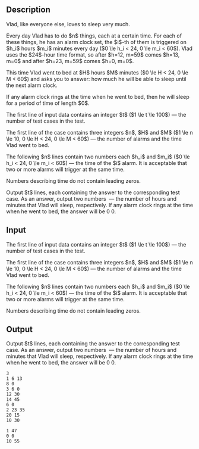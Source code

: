 ## Description

<div><p>Vlad, like everyone else, loves to sleep very much.</p><p>Every day Vlad has to do $n$ things, each at a certain time. For each of these things, he has an alarm clock set, the $i$-th of them is triggered on $h_i$ hours $m_i$ minutes every day ($0 \le h_i &lt; 24, 0 \le m_i &lt; 60$). Vlad uses the $24$-hour time format, so after $h=12, m=59$ comes $h=13, m=0$ and after $h=23, m=59$ comes $h=0, m=0$.</p><p>This time Vlad went to bed at $H$ hours $M$ minutes ($0 \le H &lt; 24, 0 \le M &lt; 60$) and asks you to answer: how much he will be able to sleep until the next alarm clock.</p><p>If any alarm clock rings at the time when he went to bed, then he will sleep for a period of time of length $0$.</p></div><div class="input-specification"><p>The first line of input data contains an integer $t$ ($1 \le t \le 100$) — the number of test cases in the test.</p><p>The first line of the case contains three integers $n$, $H$ and $M$ ($1 \le n \le 10, 0 \le H &lt; 24, 0 \le M &lt; 60$) — the number of alarms and the time Vlad went to bed.</p><p>The following $n$ lines contain two numbers each $h_i$ and $m_i$ ($0 \le h_i &lt; 24, 0 \le m_i &lt; 60$) — the time of the $i$ alarm. It is acceptable that two or more alarms will trigger at the same time.</p><p>Numbers describing time do not contain leading zeros.</p></div><div class="output-specification"><p>Output $t$ lines, each containing the answer to the corresponding test case. As an answer, output two numbers &nbsp;— the number of hours and minutes that Vlad will sleep, respectively. If any alarm clock rings at the time when he went to bed, the answer will be <span class="tex-font-style-tt">0 0</span>.</p></div>

## Input

<p>The first line of input data contains an integer $t$ ($1 \le t \le 100$) — the number of test cases in the test.</p><p>The first line of the case contains three integers $n$, $H$ and $M$ ($1 \le n \le 10, 0 \le H &lt; 24, 0 \le M &lt; 60$) — the number of alarms and the time Vlad went to bed.</p><p>The following $n$ lines contain two numbers each $h_i$ and $m_i$ ($0 \le h_i &lt; 24, 0 \le m_i &lt; 60$) — the time of the $i$ alarm. It is acceptable that two or more alarms will trigger at the same time.</p><p>Numbers describing time do not contain leading zeros.</p>

## Output

<p>Output $t$ lines, each containing the answer to the corresponding test case. As an answer, output two numbers &nbsp;— the number of hours and minutes that Vlad will sleep, respectively. If any alarm clock rings at the time when he went to bed, the answer will be <span class="tex-font-style-tt">0 0</span>.</p>





```input1|2,3,8,9,10
3
1 6 13
8 0
3 6 0
12 30
14 45
6 0
2 23 35
20 15
10 30
```




```output1
1 47
0 0
10 55
```


